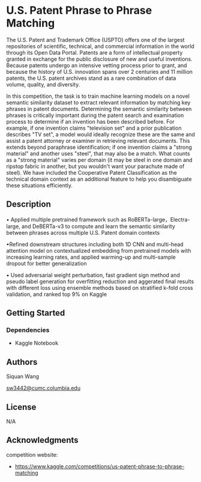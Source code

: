 # U.S. Patent Phrase to Phrase Matching

The U.S. Patent and Trademark Office (USPTO) offers one of the largest repositories of scientific, technical, and commercial information in the world through its Open Data Portal. Patents are a form of intellectual property granted in exchange for the public disclosure of new and useful inventions. Because patents undergo an intensive vetting process prior to grant, and because the history of U.S. innovation spans over 2 centuries and 11 million patents, the U.S. patent archives stand as a rare combination of data volume, quality, and diversity.

In this competition, the task is to train machine learning models on a novel semantic similarity dataset to extract relevant information by matching key phrases in patent documents. Determining the semantic similarity between phrases is critically important during the patent search and examination process to determine if an invention has been described before. For example, if one invention claims "television set" and a prior publication describes "TV set", a model would ideally recognize these are the same and assist a patent attorney or examiner in retrieving relevant documents. This extends beyond paraphrase identification; if one invention claims a "strong material" and another uses "steel", that may also be a match. What counts as a "strong material" varies per domain (it may be steel in one domain and ripstop fabric in another, but you wouldn't want your parachute made of steel). We have included the Cooperative Patent Classification as the technical domain context as an additional feature to help you disambiguate these situations efficiently.

## Description

•	Applied multiple pretrained framework such as RoBERTa-large，Electra-large, and DeBERTa-v3 to compute and learn the semantic similarity between phrases across multiple U.S. Patent domain contexts 

•Refined downstream structures including both 1D CNN and multi-head attention model on contextualized embedding from pretrained models with increasing learning rates, and applied warming-up and multi-sample dropout for better generalization

•	Used adversarial weight perturbation, fast gradient sign method and pseudo label generation for overfitting reduction and aggerated final results with different loss using ensemble methods based on stratified k-fold cross validation, and ranked top 9% on Kaggle


## Getting Started

### Dependencies

* Kaggle Notebook

## Authors
Siquan Wang

sw3442@cumc.columbia.edu

## License

N/A

## Acknowledgments

competition website:
* https://www.kaggle.com/competitions/us-patent-phrase-to-phrase-matching
